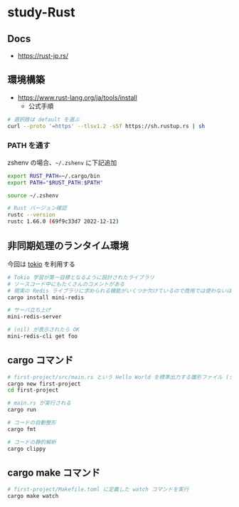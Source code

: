 # study-Rust

## Docs

- https://rust-jp.rs/

## 環境構築

- https://www.rust-lang.org/ja/tools/install
  - 公式手順

```sh
# 選択肢は default を選ぶ
curl --proto '=https' --tlsv1.2 -sSf https://sh.rustup.rs | sh
```

### PATH を通す

zshenv の場合、`~/.zshenv` に下記追加

```sh
export RUST_PATH=~/.cargo/bin
export PATH="$RUST_PATH:$PATH"
```

```sh
source ~/.zshenv

# Rust バージョン確認
rustc --version
rustc 1.66.0 (69f9c33d7 2022-12-12)
```

## 非同期処理のランタイム環境

今回は [tokio](https://tokio.rs/) を利用する

```sh
# Tokio 学習が第一目標となるように設計されたライブラリ
# ソースコード中にもたくさんのコメントがある
# 現実の Redis ライブラリに求められる機能がいくつか欠けているので商用では使わないほうがいい
cargo install mini-redis

# サーバ立ち上げ
mini-redis-server

# (nil) が表示されたら OK
mini-redis-cli get foo
```

## cargo コマンド

```sh
# first-project/src/main.rs という Hello World を標準出力する雛形ファイル (クレート) が作成される
cargo new first-project
cd first-project

# main.rs が実行される
cargo run

# コードの自動整形
cargo fmt

# コードの静的解析
cargo clippy
```

## cargo make コマンド

```sh
# first-project/Makefile.toml に定義した watch コマンドを実行
cargo make watch
```
